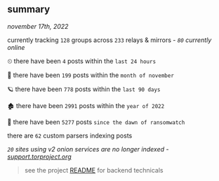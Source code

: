 
## summary
_november 17th, 2022_

currently tracking `128` groups across `233` relays & mirrors - _`80` currently online_

⏲ there have been `4` posts within the `last 24 hours`

🦈 there have been `199` posts within the `month of november`

🪐 there have been `778` posts within the `last 90 days`

🏚 there have been `2991` posts within the `year of 2022`

🦕 there have been `5277` posts `since the dawn of ransomwatch`

there are `62` custom parsers indexing posts

_`20` sites using v2 onion services are no longer indexed - [support.torproject.org](https://support.torproject.org/onionservices/v2-deprecation/)_

> see the project [README](https://github.com/joshhighet/ransomwatch#ransomwatch--) for backend technicals

